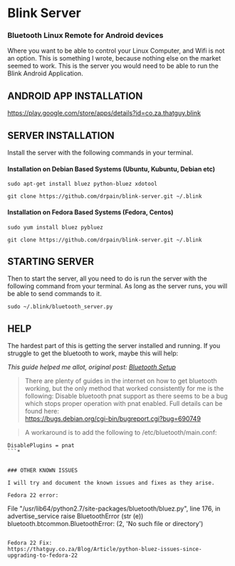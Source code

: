 # Blink Server
### Bluetooth Linux Remote for Android devices

Where you want to be able to control your Linux Computer, and Wifi is not an option. This is something I wrote, because nothing else on the market seemed to work. This is the server you would need to be able to run the Blink Android Application. 

## ANDROID APP INSTALLATION

https://play.google.com/store/apps/details?id=co.za.thatguy.blink

## SERVER INSTALLATION

Install the server with the following commands in your terminal. 

#### Installation on Debian Based Systems (Ubuntu, Kubuntu, Debian etc)
``` 
sudo apt-get install bluez python-bluez xdotool
```
```
git clone https://github.com/drpain/blink-server.git ~/.blink
```

#### Installation on Fedora Based Systems (Fedora, Centos)
```
sudo yum install bluez pybluez
```
```
git clone https://github.com/drpain/blink-server.git ~/.blink
```

## STARTING SERVER

Then to start the server, all you need to do is run the server with the following command from your terminal. As long as the server runs, you will be able to send commands to it. 

```
sudo ~/.blink/bluetooth_server.py
```

## HELP

The hardest part of this is getting the server installed and running. If you struggle to get the bluetooth to work, maybe this will help:

*This guide helped me allot, original post: [Bluetooth Setup](http://blog.davidvassallo.me/2014/05/11/android-linux-raspberry-pi-bluetooth-communication/)*
> There are plenty of guides in the internet on how to get bluetooth working, but the only method that worked consistently for me is the following:
> Disable bluetooth pnat support as there seems to be a bug which stops proper operation with pnat enabled. Full details can be found here:  
> https://bugs.debian.org/cgi-bin/bugreport.cgi?bug=690749

> A workaround is to add the following to /etc/bluetooth/main.conf:
```
DisablePlugins = pnat
```* 


### OTHER KNOWN ISSUES

I will try and document the known issues and fixes as they arise. 

Fedora 22 error:

```
File "/usr/lib64/python2.7/site-packages/bluetooth/bluez.py", line 176, in advertise_service
  raise BluetoothError (str (e))
bluetooth.btcommon.BluetoothError: (2, 'No such file or directory')
```

Fedora 22 Fix:
https://thatguy.co.za/Blog/Article/python-bluez-issues-since-upgrading-to-fedora-22
